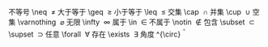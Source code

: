 
不等号 \\neq  $\ \neq$
大于等于 \\geq  $\ \geq$
小于等于 \\leq  $\ \leq$
交集 \\cap  $\ \cap$
并集 \\cup  $\ \cup$
空集 \\varnothing  $\ \varnothing$
无限 \\infty  $\ \infty$
属于 \\in  $\ \in$
不属于 \\notin  $\ \notin$
包含 \\subset  $\ \subset$
\\supset  $\ \supset$
任意 \\forall  $\ \forall$
存在 \\exists  $\ \exists$
角度 \^{\circ}  $^ ^{\circ}$
